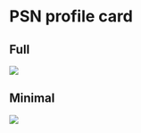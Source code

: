 # PSN profile card

## Full
<img src="https://psn-profile-card.robiningelbrecht.be/" />

## Minimal
<img src="https://psn-profile-card.robiningelbrecht.be/minimal" />
